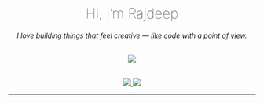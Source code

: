 <h1 align="center" style="font-weight:lighter">Hi, I’m Rajdeep</h1>

<p align="center"><i>I love building things that feel creative — like code with a point of view.</i></p>

<br/>

<div align="center">
  <img src="https://skillicons.dev/icons?i=html,css,js,react,nodejs,postgres,git,netlify,vscode" />
</div>

<br/>

<p align="center">
  <a href="https://github.com/caltron-xo" target="_blank">
    <img src="https://img.shields.io/badge/GitHub-caltron--xo-black?style=flat-square&logo=github" />
  </a>
  <a href="https://linkedin.com/in/rajdeepsingha" target="_blank">
    <img src="https://img.shields.io/badge/LinkedIn-RajdeepSingha-blue?style=flat-square&logo=linkedin" />
  </a>
</p>

---

<!-- Optional GitHub stats section -->
<!--
<p align="center">
  <img src="https://github-readme-stats.vercel.app/api?username=caltron-xo&show_icons=false&hide_title=true&theme=graywhite" />
</p>
-->
